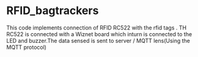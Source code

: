 # RFID_bagtrackers
This code implements connection of RFID RC522 with the rfid tags . TH RC522 is connected with a Wiznet board which inturn is connected to the LED and buzzer.The data sensed is sent to server / MQTT lens(Using the MQTT protocol) 
